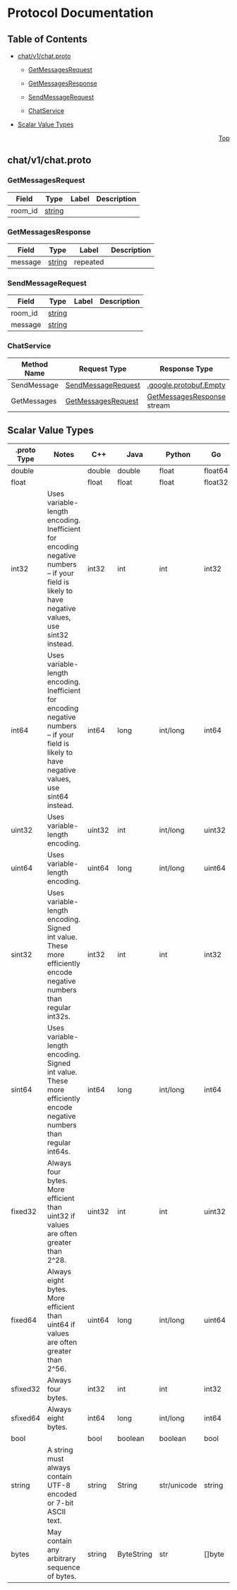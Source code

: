 # Protocol Documentation
<a name="top"></a>

## Table of Contents

- [chat/v1/chat.proto](#chat/v1/chat.proto)
    - [GetMessagesRequest](#chat.v1.GetMessagesRequest)
    - [GetMessagesResponse](#chat.v1.GetMessagesResponse)
    - [SendMessageRequest](#chat.v1.SendMessageRequest)
  
    - [ChatService](#chat.v1.ChatService)
  
- [Scalar Value Types](#scalar-value-types)



<a name="chat/v1/chat.proto"></a>
<p align="right"><a href="#top">Top</a></p>

## chat/v1/chat.proto



<a name="chat.v1.GetMessagesRequest"></a>

### GetMessagesRequest



| Field | Type | Label | Description |
| ----- | ---- | ----- | ----------- |
| room_id | [string](#string) |  |  |






<a name="chat.v1.GetMessagesResponse"></a>

### GetMessagesResponse



| Field | Type | Label | Description |
| ----- | ---- | ----- | ----------- |
| message | [string](#string) | repeated |  |






<a name="chat.v1.SendMessageRequest"></a>

### SendMessageRequest



| Field | Type | Label | Description |
| ----- | ---- | ----- | ----------- |
| room_id | [string](#string) |  |  |
| message | [string](#string) |  |  |





 

 

 


<a name="chat.v1.ChatService"></a>

### ChatService


| Method Name | Request Type | Response Type | Description |
| ----------- | ------------ | ------------- | ------------|
| SendMessage | [SendMessageRequest](#chat.v1.SendMessageRequest) | [.google.protobuf.Empty](#google.protobuf.Empty) |  |
| GetMessages | [GetMessagesRequest](#chat.v1.GetMessagesRequest) | [GetMessagesResponse](#chat.v1.GetMessagesResponse) stream |  |

 



## Scalar Value Types

| .proto Type | Notes | C++ | Java | Python | Go | C# | PHP | Ruby |
| ----------- | ----- | --- | ---- | ------ | -- | -- | --- | ---- |
| <a name="double" /> double |  | double | double | float | float64 | double | float | Float |
| <a name="float" /> float |  | float | float | float | float32 | float | float | Float |
| <a name="int32" /> int32 | Uses variable-length encoding. Inefficient for encoding negative numbers – if your field is likely to have negative values, use sint32 instead. | int32 | int | int | int32 | int | integer | Bignum or Fixnum (as required) |
| <a name="int64" /> int64 | Uses variable-length encoding. Inefficient for encoding negative numbers – if your field is likely to have negative values, use sint64 instead. | int64 | long | int/long | int64 | long | integer/string | Bignum |
| <a name="uint32" /> uint32 | Uses variable-length encoding. | uint32 | int | int/long | uint32 | uint | integer | Bignum or Fixnum (as required) |
| <a name="uint64" /> uint64 | Uses variable-length encoding. | uint64 | long | int/long | uint64 | ulong | integer/string | Bignum or Fixnum (as required) |
| <a name="sint32" /> sint32 | Uses variable-length encoding. Signed int value. These more efficiently encode negative numbers than regular int32s. | int32 | int | int | int32 | int | integer | Bignum or Fixnum (as required) |
| <a name="sint64" /> sint64 | Uses variable-length encoding. Signed int value. These more efficiently encode negative numbers than regular int64s. | int64 | long | int/long | int64 | long | integer/string | Bignum |
| <a name="fixed32" /> fixed32 | Always four bytes. More efficient than uint32 if values are often greater than 2^28. | uint32 | int | int | uint32 | uint | integer | Bignum or Fixnum (as required) |
| <a name="fixed64" /> fixed64 | Always eight bytes. More efficient than uint64 if values are often greater than 2^56. | uint64 | long | int/long | uint64 | ulong | integer/string | Bignum |
| <a name="sfixed32" /> sfixed32 | Always four bytes. | int32 | int | int | int32 | int | integer | Bignum or Fixnum (as required) |
| <a name="sfixed64" /> sfixed64 | Always eight bytes. | int64 | long | int/long | int64 | long | integer/string | Bignum |
| <a name="bool" /> bool |  | bool | boolean | boolean | bool | bool | boolean | TrueClass/FalseClass |
| <a name="string" /> string | A string must always contain UTF-8 encoded or 7-bit ASCII text. | string | String | str/unicode | string | string | string | String (UTF-8) |
| <a name="bytes" /> bytes | May contain any arbitrary sequence of bytes. | string | ByteString | str | []byte | ByteString | string | String (ASCII-8BIT) |

